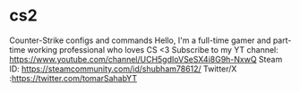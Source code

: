 # cs2
Counter-Strike configs and commands
Hello, I'm a full-time gamer and part-time working professional who loves CS <3
Subscribe to my YT channel: https://www.youtube.com/channel/UCH5gdIoVSeSX4i8G9h-NxwQ
Steam ID: https://steamcommunity.com/id/shubham78612/
Twitter/X :https://twitter.com/tomarSahabYT
